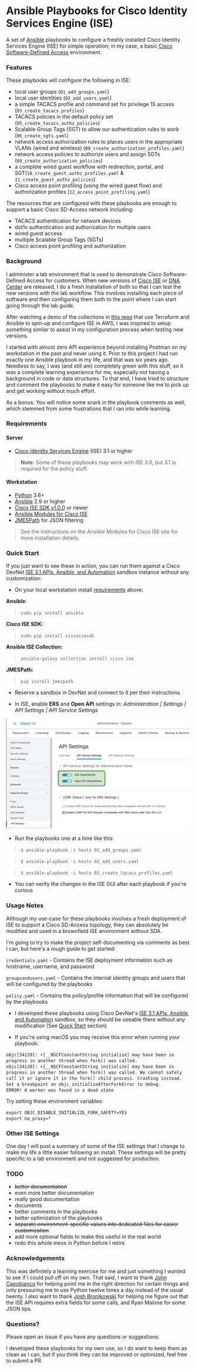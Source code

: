 # Ansible Playbooks for Cisco Identity Services Engine (ISE)

A set of [Ansible](https://www.ansible.com/) playbooks to configure a freshly installed Cisco Identity Services Engine (ISE) for simple operation; in my case, a basic [Cisco Software-Defined Access](https://www.cisco.com/c/en/us/solutions/enterprise-networks/software-defined-access/index.html) environment.

### Features
These playbooks will configure the following in ISE:

* local user groups (`01_add_groups.yaml`)
* local user identities (`02_add_users.yaml`)
* a simple TACACS profile and command set for privilege 15 access (`03_create_tacacs_profiles`)
* TACACS policies in the default policy set (`05_create_tacacs_authz_policies`)
* Scalable Group Tags (SGT) to allow our authentication rules to work (`06_create_sgts.yaml`)
* network access authorization rules to places users in the appropriate VLANs (wired and wireless) (`08_create_authorization_profiles.yaml`)
* network access policies to authorize users and assign SGTs (`09_create_authorization_policies`)
* a complete wired guest workflow with redirection, portal, and SGT(`10_create_guest_authz_profiles.yaml` & `11_create_guest_authz_policies`)
* Cisco access point profiling (using the wired guest flow) and authorization profiles (`12_access_point_profiling.yaml`)

The resources that are configured with these playbooks are enough to support a basic Cisco SD-Access network including:

* TACACS authentication for network devices
* dot1x authentication and authorization for multiple users
* wired guest access
* multiple Scalable Group Tags (SGTs)
* Cisco access point profiling and authorization

### Background

I administer a lab environment that is used to demonstrate Cisco Software-Defined Access for customers.  When new versions of [Cisco ISE](https://www.cisco.com/c/en/us/products/security/identity-services-engine/index.html) or [DNA Center](https://www.cisco.com/c/en/us/products/cloud-systems-management/dna-center/index.html) are released, I do a fresh installation of both so that I can test the new versions with the lab workflow.  This involves installing each piece of software and then configuring them both to the point where I can start going through the lab guide.

After watching a demo of the collections in [this repo](https://github.com/hosukw/20210928-IBN-Demo) that use Terraform and Ansible to spin-up and configure ISE in AWS, I was inspired to setup something similar to assist in my configuration process when testing new versions.

I started with almost zero API experience beyond installing Postman on my workstation in the past and never using it.  Prior to this project I had run exactly one Ansible playbook in my life, and that was six years ago.  Needless to say, I was (and still am) completely green with this stuff, so it was a complete learning experience for me, especially not having a background in code or data structures.  To that end, I have tried to structure and comment the playbooks to make it easy for someone like me to pick up and get working without much effort.

As a bonus: You will notice some snark in the playbook comments as well, which stemmed from some frustrations that I ran into while learning.
### Requirements

#### Server
* [Cisco Identity Services Engine](https://www.cisco.com/c/en/us/products/security/identity-services-engine/index.html) (ISE) 3.1 or higher

> **Note:** Some of these playbooks may work with ISE 3.0, but 3.1 is required for the policy stuff.
#### Workstation
* [Python](https://www.python.org/) 3.6+
* [Ansible](https://www.ansible.com/) 2.9 or higher
* [Cisco ISE SDK v1.0.0](https://github.com/CiscoISE/ciscoisesdk) or newer
* [Ansible Modules for Cisco ISE](https://galaxy.ansible.com/cisco/ise)
* [JMESPath](https://github.com/jmespath/jmespath.py) for JSON filtering

> See the instructions on the Ansible Modules for Cisco ISE site for more installation details.
### Quick Start

If you just want to see these in action, you can run them against a Cisco DevNet [ISE 3.1 APIs, Ansible, and Automation](https://devnetsandbox.cisco.com/RM/Diagram/Index/ad4bb2ae-bb67-4d93-9f0d-2a6a04792e2e?diagramType=Topology) sandbox instance without any customization:

* On your local workstation install [requirements](#requirements) above:

**Ansible**:
> `sudo pip install ansible`

**Cisco ISE SDK:**
> `sudo pip install ciscoisesdk`

**Ansible ISE Collection:**
> `ansible-galaxy collection install cisco.ise`

**JMESPath:**
> `pip install jmespath`

* Reserve a sandbox in DevNet and connect to it per their instructions

* In ISE, enable **ERS** and **Open API** settings in: _Administration | Settings | API Settings | API Service Settings_

![ISE API Settings](images/ise_api.png)

* Run the playbooks one at a time like this:

> `$ ansible-playbook -i hosts 01_add_groups.yaml` 

> `$ ansible-playbook -i hosts 02_add_users.yaml` 

> `$ ansible-playbook -i hosts 03_create_tacacs_profiles.yaml`

* You can verify the changes in the ISE GUI after each playbook if you're curious
### Usage Notes

Although my use-case for these playbooks involves a fresh deployment of ISE to support a Cisco SD-Access topology, they can absolutely be modified and used in a brownfield ISE environment without SDA.

I'm going to try to make the project self-documenting via comments as best I can, but here's a rough guide to get started:

`credentials.yaml` - Contains the ISE deployment information such as hostname, username, and password

`groupsandusers.yaml` - Contains the internal identity groups and users that will be configured by the playbooks

`policy.yaml` - Contains the policy/profile information that will be configured by the playbooks

* I developed these playbooks using Cisco DevNet's [ISE 3.1 APIs, Ansible, and Automation](https://devnetsandbox.cisco.com/RM/Diagram/Index/ad4bb2ae-bb67-4d93-9f0d-2a6a04792e2e?diagramType=Topology) sandbox, so they should be useable there without any modification (See [Quick Start](#quick-start) section)

* If you're using macOS you may receive this error when running your playbook:

```
objc[34120]: +[__NSCFConstantString initialize] may have been in progress in another thread when fork() was called.
objc[34120]: +[__NSCFConstantString initialize] may have been in progress in another thread when fork() was called. We cannot safely call it or ignore it in the fork() child process. Crashing instead. Set a breakpoint on objc_initializeAfterForkError to debug.
ERROR! A worker was found in a dead state
```

Try setting these environment variables:

```
export OBJC_DISABLE_INITIALIZE_FORK_SAFETY=YES
export no_proxy=*
```

### Other ISE Settings

One day I will post a summary of some of the ISE settings that I change to make my life a little easier following an install.  These settings will be pretty specific to a lab environment and not suggested for production.
### TODO

* ~~better documentation~~
* even more better documentation
* really good documentation
* documents
* better comments in the playbooks
* better optimization of the playbooks
* ~~separate environment-specific values into dedicated files for easier customization~~
* add more optional fields to make this useful in the real world
* redo this whole mess in Python before I retire

### Acknowledgements

This was definitely a learning exercise for me and just something I wanted to see if I could pull off on my own.  That said, I want to thank [John Capobianco](https://github.com/automateyournetwork) for helping point me in the right direction for certain things and only pressuring me to use Python twelve times a day instead of the usual twenty.  I also want to thank [Josh Bronikowski](https://github.com/jbronikowski) for helping me figure out that the ISE API requires extra fields for some calls, and Ryan Malone for some JSON tips.
### Questions?

Please open an issue if you have any questions or suggestions.  

I developed these playbooks for my own use, so I do want to keep them as clean as I can, but if you think they can be improved or optimized, feel free to submit a PR.

